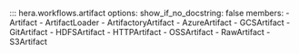 ::: hera.workflows.artifact
    options:
        show_if_no_docstring: false
        members:
        - Artifact
        - ArtifactLoader
        - ArtifactoryArtifact
        - AzureArtifact
        - GCSArtifact
        - GitArtifact
        - HDFSArtifact
        - HTTPArtifact
        - OSSArtifact
        - RawArtifact
        - S3Artifact
